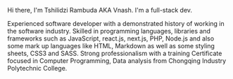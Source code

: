 Hi there, I'm Tshilidzi Rambuda AKA Vnash. I'm a full-stack dev.

Experienced software developer with a demonstrated history of working in the software industry. Skilled in programming languages, libraries and frameworks such as JavaScript, react.js, next.js, PHP, Node.js and also some mark up languages like HTML, Markdown as well as some styling sheets, CSS3 and SASS. Strong professionalism with a training Certificate focused in Computer Programming, Data analysis from Chongqing Industry Polytechnic College.
